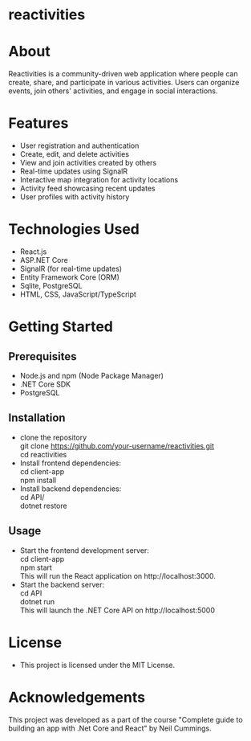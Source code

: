 # reactivities
# About
Reactivities is a community-driven web application where people can create, share, and participate in various activities. Users can organize events, join others' activities, and engage in social interactions.

# Features
* User registration and authentication
* Create, edit, and delete activities
* View and join activities created by others
* Real-time updates using SignalR
* Interactive map integration for activity locations
* Activity feed showcasing recent updates
* User profiles with activity history

# Technologies Used
* React.js
* ASP.NET Core
* SignalR (for real-time updates)
* Entity Framework Core (ORM)
* Sqlite, PostgreSQL
* HTML, CSS, JavaScript/TypeScript

# Getting Started
## Prerequisites
* Node.js and npm (Node Package Manager)
* .NET Core SDK
* PostgreSQL

## Installation
* clone the repository
<br/> git clone https://github.com/your-username/reactivities.git
<br/> cd reactivities
* Install frontend dependencies:
<br/> cd client-app
<br/> npm install
* Install backend dependencies:
<br/> cd API/
<br/> dotnet restore

## Usage
* Start the frontend development server:
<br/> cd client-app
<br/> npm start
<br/> This will run the React application on http://localhost:3000.
* Start the backend server:
<br/> cd API
<br/> dotnet run
<br/> This will launch the .NET Core API on http://localhost:5000

# License
* This project is licensed under the MIT License.

# Acknowledgements

This project was developed as a part of the course "Complete guide to building an app with .Net Core and React" by Neil Cummings.
